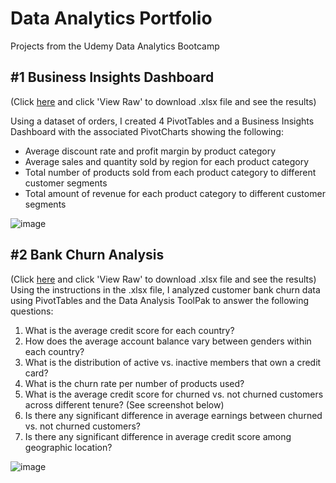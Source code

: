 # Data Analytics Portfolio
Projects from the Udemy Data Analytics Bootcamp


## #1 Business Insights Dashboard
(Click [here](https://github.com/alyssawinn/data-analytics-portfolio/blob/558b9b0b95599a0adf0ace9dc3c02c5ec62c86e0/Business%20Insights%20Dashboard%20Project.xlsx) and click 'View Raw' to download .xlsx file and see the results)

Using a dataset of orders, I created 4 PivotTables and a Business Insights Dashboard with the associated PivotCharts showing the following:
 * Average discount rate and profit margin by product category
 * Average sales and quantity sold by region for each product category
 * Total number of products sold from each product category to different customer segments
 * Total amount of revenue for each product category to different customer segments

 ![image](https://github.com/user-attachments/assets/ea778a4c-7e3c-4291-bf34-d98a5d673b0f)


## #2 Bank Churn Analysis
(Click [here](https://github.com/alyssawinn/data-analytics-portfolio/blob/4bae85ac9f3c1b66afb7fef0dbc743c85cf8375c/Bank%20Churn%20Analysis%20Project.xlsx) and click 'View Raw' to download .xlsx file and see the results)
Using the instructions in the .xlsx file, I analyzed customer bank churn data using PivotTables and the Data Analysis ToolPak to answer the following questions:
 1. What is the average credit score for each country?
 2. How does the average account balance vary between genders within each country?
 3. What is the distribution of active vs. inactive members that own a credit card?
 4. What is the churn rate per number of products used?
 5. What is the average credit score for churned vs. not churned customers across different tenure? (See screenshot below)
 6. Is there any significant difference in average earnings between churned vs. not churned customers?
 7. Is there any significant difference in average credit score among geographic location?
    
 ![image](https://github.com/user-attachments/assets/91da744a-3b72-4984-aec7-120320f1a53a)

